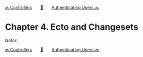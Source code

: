 [🔙 Controllers][previous-chapter]&nbsp;&nbsp;&nbsp;&nbsp;&nbsp;&nbsp;&nbsp;[🏡][readme]&nbsp;&nbsp;&nbsp;&nbsp;&nbsp;&nbsp;&nbsp;[Authenticating Users 🔜][upcoming-chapter]

# Chapter 4. Ecto and Changesets

_Notes_

[🔙 Controllers][previous-chapter]&nbsp;&nbsp;&nbsp;&nbsp;&nbsp;&nbsp;&nbsp;[🏡][readme]&nbsp;&nbsp;&nbsp;&nbsp;&nbsp;&nbsp;&nbsp;[Authenticating Users 🔜][upcoming-chapter]

[readme]: README.md
[previous-chapter]: ch03-controllers.md
[upcoming-chapter]: ch05-authenticating-users.md
